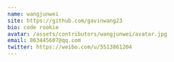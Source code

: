 ```yaml
---
name: wangjunwei
site: https://github.com/gavinwang23
bio: code rookie
avatar: /assets/contributors/wangjunwei/avatar.jpg
email: 863445607@qq.com
twitter: https://weibo.com/u/5513861204
---
```

